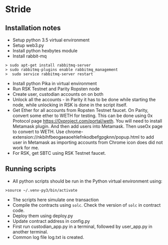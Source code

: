 # Stride

## Installation notes

- Setup python 3.5 virtual environment
- Setup web3.py
- Install python hexbytes module
- Install rabbit-mq
```
> sudo apt-get install rabbitmq-server
> sudo rabbitmq-plugins enable rabbitmq_management
>  sudo service rabbitmq-server restart
```
- Install python Pika in virtual environment
- Run RSK Testnet and Parity Ropsten node
- Create user, custodian accounts on on both 
- Unlock all the accounts - in Parity it has to be done while starting the node, while unlocking in RSK is done in the script itself.
- Get Ether for all accounts from Ropsten Testnet faucet. On Parity, convert some ether to WETH for testing.  This can be done using 0x Protocol page https://0xproject.com/portal/weth. You will need to install Metamask plugin.  And then add users into Metamask. Then useOx page to convert to WETH. Use chrome-extension://nkbihfbeogaeaoehlefnkodbefgpgknn/popup.html to add user in Metamask as importing accounts from Chrome icon does did not work for me. 
- For RSK, get SBTC using RSK Testnet faucet.   

## Running scripts
- All python scripts should be run in the Python virtual environment using:
```
>source ~/.venv-py3/bin/activate  
```
- The scripts here simulate one transaction
- Compile the contracts using ```solc```. Check the version of ```solc``` in contract code.
- Deploy them using deploy.py
- Update contract address in config.py
- First run custodian_app.py in a terminal, followed by user_app.py in another terminal.
- Common log file log.txt is created.



